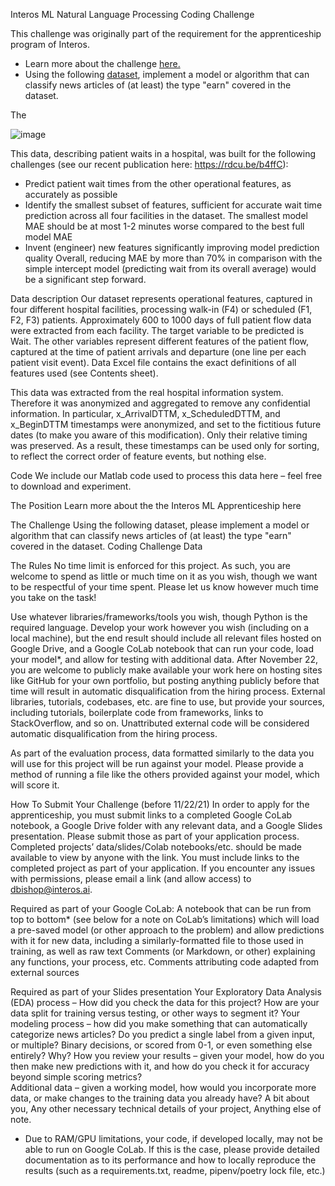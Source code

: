 
Interos ML Natural Language Processing Coding Challenge 
 
This challenge was originally part of the requirement for the apprenticeship program of Interos. 
- Learn more about the challenge [here.](https://docs.google.com/document/d/1wv_B3VCGKpOS_-SCXOl0MjLWynwnGJGg3sFThl-nLCw/edit)
- Using the following [dataset](https://drive.google.com/drive/folders/1k7MNpw_huZTL9opXU9e7u6M8phupPih7), implement a model or algorithm that can classify news articles of (at least) the type "earn" covered in the dataset. 
 
The 

![image](https://user-images.githubusercontent.com/29716987/144979635-8357fab9-00fd-4f15-a7c4-8137962d415e.png)


This data, describing patient waits in a hospital, was built for the following challenges (see our recent publication here: https://rdcu.be/b4ffC):

- Predict patient wait times from the other operational features, as accurately as possible
- Identify the smallest subset of features, sufficient for accurate wait time prediction across all four facilities in the dataset. The smallest model MAE should be at most 1-2 minutes worse compared to the best full model MAE
- Invent (engineer) new features significantly improving model prediction quality
Overall, reducing MAE by more than 70% in comparison with the simple intercept model (predicting wait from its overall average) would be a significant step forward.

Data description
Our dataset represents operational features, captured in four different hospital facilities, processing walk-in (F4) or scheduled (F1, F2, F3) patients. Approximately 600 to 1000 days of full  patient flow data were extracted from each facility. The target variable to be predicted is Wait. The other variables represent different features of the patient flow, captured at the time of patient arrivals and departure (one line per each patient visit event). Data Excel file contains the exact definitions of all features used (see Contents sheet).

This data was extracted from the real hospital information system. Therefore it was anonymized and aggregated to remove any confidential information. In particular, x_ArrivalDTTM, x_ScheduledDTTM, and x_BeginDTTM timestamps were anonymized, and set to the fictitious future dates (to make you aware of this modification). Only their relative timing was preserved. As a result, these timestamps can be used only for sorting, to reflect the correct order of feature events, but nothing else.

Code
We include our Matlab code used to process this data here – feel free to download and experiment.
 
 
The Position 
Learn more about the the Interos ML Apprenticeship here
 
The Challenge 
Using the following dataset, please implement a model or algorithm that can classify news articles of (at least) the type "earn" covered in the dataset. Coding Challenge Data 
 
The Rules 
No time limit is enforced for this project. As such, you are welcome to spend as little or much time on it as you wish, though we want to be respectful of your time spent. Please let us know however much time you take on the task! 
 
Use whatever libraries/frameworks/tools you wish, though Python is the required language. Develop your work however you wish (including on a local machine), but the end result should include all relevant files hosted on Google Drive, and a Google CoLab notebook that can run your code, load your model*, and allow for testing with additional data. After November 22, you are welcome to publicly make available your work here on hosting sites like GitHub for your own portfolio, but posting anything publicly before that time will result in automatic disqualification from the hiring process. 
External libraries, tutorials, codebases, etc. are fine to use, but provide your sources, including tutorials, boilerplate code from frameworks, links to StackOverflow, and so on. Unattributed external code will be considered automatic disqualification from the hiring process. 
 
As part of the evaluation process, data formatted similarly to the data you will use for this project will be run against your model. Please provide a method of running a file like the others provided against your model, which will score it. 
 
How To Submit Your Challenge (before 11/22/21) 
In order to apply for the apprenticeship, you must submit links to a completed Google CoLab notebook, a Google Drive folder with any relevant data, and a Google Slides presentation. Please submit those as part of your application process. Completed projects’ data/slides/Colab notebooks/etc. should be made available to view by anyone with the link. You must include links to the completed project as part of your application. If you encounter any issues with permissions, please email a link (and allow access) to dbishop@interos.ai.
 
Required as part of your Google CoLab: 
A notebook that can be run from top to bottom* (see below for a note on CoLab’s limitations) which will load a pre-saved model (or other approach to the problem) and allow predictions with it for new data, including a similarly-formatted file to those used in training, as well as raw text 
Comments (or Markdown, or other) explaining any functions, your process, etc. 
Comments attributing code adapted from external sources 
 
Required as part of your Slides presentation 
Your Exploratory Data Analysis (EDA) process – How did you check the data for this project? How are your data split for training versus testing, or other ways to segment it? 
Your modeling process – how did you make something that can automatically categorize news articles? Do you predict a single label from a given input, or multiple? Binary decisions, or scored from 0-1, or even something else entirely? Why? 
How you review your results – given your model, how do you then make new predictions with it, and how do you check it for accuracy beyond simple scoring metrics?  
Additional data – given a working model, how would you incorporate more data, or make changes to the training data you already have? 
A bit about you, 
Any other necessary technical details of your project, 
Anything else of note. 
 
* Due to RAM/GPU limitations, your code, if developed locally, may not be able to run on Google CoLab. If this is the case, please provide detailed documentation as to its performance and how to locally reproduce the results (such as a requirements.txt, readme, pipenv/poetry lock file, etc.) 
